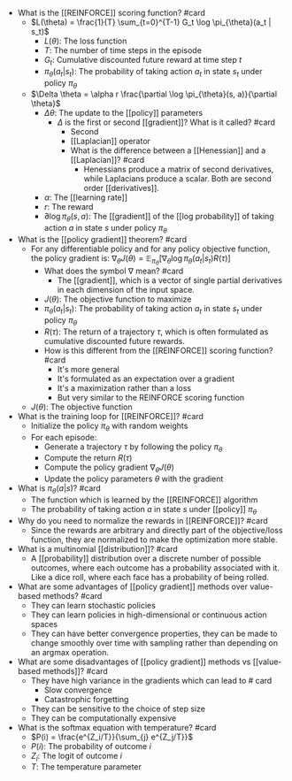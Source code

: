- What is the [[REINFORCE]] scoring function? #card
  - $L(\theta) = \frac{1}{T} \sum_{t=0}^{T-1} G_t \log \pi_{\theta}(a_t | s_t)$
    - $L(\theta)$: The loss function
    - $T$: The number of time steps in the episode
    - $G_t$: Cumulative discounted future reward at time step $t$
    - $\pi_{\theta}(a_t | s_t)$: The probability of taking action $a_t$ in state $s_t$ under policy $\pi_{\theta}$
  - $\Delta \theta = \alpha r \frac{\partial \log \pi_{\theta}(s, a)}{\partial \theta}$
    - $\Delta \theta$: The update to the [[policy]] parameters
      - $\Delta$ is the first or second [[gradient]]? What is it called? #card
        - Second
        - [[Laplacian]] operator
        - What is the difference between a [[Henessian]] and a [[Laplacian]]? #card
            - Henessians produce a matrix of second derivatives, while Laplacians produce a scalar. Both are second order [[derivatives]].
    - $\alpha$: The [[learning rate]]
    - $r$: The reward
    - $\partial{\log \pi_{\theta}(s, a)}$: The [[gradient]] of the [[log probability]] of taking action $a$ in state $s$ under policy $\pi_{\theta}$
- What is the [[policy gradient]] theorem? #card
    - For any differentiable policy and for any policy objective function, the policy gradient is: $\nabla_{\theta} J(\theta) = \mathbb{E}_{\pi_{\theta}}[\nabla_{\theta} \log \pi_{\theta}(a_t | s_t) R(\tau)]$
        - What does the symbol $\nabla$ mean? #card
            - The [[gradient]], which is a vector of single partial derivatives in each dimension of the input space.
        - $J(\theta)$: The objective function to maximize
        - $\pi_{\theta}(a_t | s_t)$: The probability of taking action $a_t$ in state $s_t$ under policy $\pi_{\theta}$
        - $R(\tau)$: The return of a trajectory $\tau$, which is often formulated as cumulative discounted future rewards.
        - How is this different from the [[REINFORCE]] scoring function? #card
            - It's more general
            - It's formulated as an expectation over a gradient
            - It's a maximization rather than a loss
            - But very similar to the REINFORCE scoring function
    - $J(\theta)$: The objective function
- What is the training loop for [[REINFORCE]]? #card
    - Initialize the policy $\pi_{\theta}$ with random weights
    - For each episode:
        - Generate a trajectory $\tau$ by following the policy $\pi_{\theta}$
        - Compute the return $R(\tau)$
        - Compute the policy gradient $\nabla_{\theta} J(\theta)$
        - Update the policy parameters $\theta$ with the gradient
- What is $\pi_{\theta}(a | s)$? #card
    - The function which is learned by the [[REINFORCE]] algorithm
    - The probability of taking action $a$ in state $s$ under [[policy]] $\pi_{\theta}$
- Why do you need to normalize the rewards in [[REINFORCE]]? #card
    - Since the rewards are arbitrary and directly part of the objective/loss function, they are normalized to make the optimization more stable.
- What is a multinomial [[distribution]]? #card
    - A [[probability]] distribution over a discrete number of possible outcomes, where each outcome has a probability associated with it. Like a dice roll, where each face has a probability of being rolled.
- What are some advantages of [[policy gradient]] methods over value-based methods? #card
    - They can learn stochastic policies
    - They can learn policies in high-dimensional or continuous action spaces
    - They can have better convergence properties, they can be made to change smoothly over time with sampling rather than depending on an argmax operation.
- What are some disadvantages of [[policy gradient]] methods vs [[value-based methods]]? #card
    - They have high variance in the gradients which can lead to # card
        - Slow convergence
        - Catastrophic forgetting
    - They can be sensitive to the choice of step size
    - They can be computationally expensive
- What is the softmax equation with temperature? #card
    - $P(i) = \frac{e^{Z_i/T}}{\sum_{j} e^{Z_j/T}}$
    - $P(i)$: The probability of outcome $i$
    - $Z_i$: The logit of outcome $i$
    - $T$: The temperature parameter